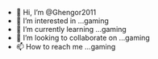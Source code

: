 - 👋 Hi, I’m @Ghengor2011
- 👀 I’m interested in ...gaming
- 🌱 I’m currently learning ...gaming
- 💞️ I’m looking to collaborate on ...gaming
- 📫 How to reach me ...gaming

<!---
Ghengor2011/Ghengor2011 is a ✨ special ✨ repository because its `README.md` (this file) appears on your GitHub profile.
You can click the Preview link to take a look at your changes.
--->

